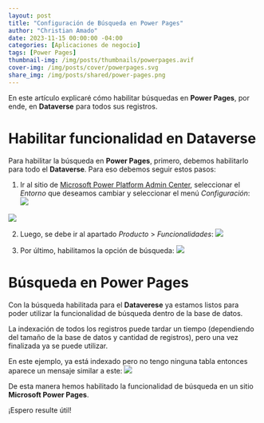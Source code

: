 ```yaml
---
layout: post
title: "Configuración de Búsqueda en Power Pages"
author: "Christian Amado"
date: 2023-11-15 00:00:00 -04:00
categories: [Aplicaciones de negocio]
tags: [Power Pages]
thumbnail-img: /img/posts/thumbnails/powerpages.avif
cover-img: /img/posts/cover/powerpages.svg
share_img: /img/posts/shared/power-pages.png
---
```


En este artículo explicaré cómo habilitar búsquedas en **Power Pages**, por ende, en **Dataverse** para todos sus registros.

<!--more-->

# Habilitar funcionalidad en Dataverse
Para habilitar la búsqueda en **Power Pages**, primero, debemos habilitarlo para todo el **Dataverse**. Para eso debemos seguir estos pasos:

1. Ir al sitio de [Microsoft Power Platform Admin Center](https://admin.powerplatform.microsoft.com/home), seleccionar el *Entorno* que deseamos cambiar y seleccionar el menú *Configuración*:
![](https://i.ibb.co/86CB1bz/multilanguaje-1.png)  

![](https://i.ibb.co/gVNjhhv/multilanguaje-2.png) 

2. Luego, se debe ir al apartado *Producto* > *Funcionalidades*:
![](https://i.ibb.co/dcfgv5c/pp-search-1.png)

3. Por último, habilitamos la opción de búsqueda:
![](https://i.ibb.co/W0k4JKL/pp-search-2.png)

# Búsqueda en Power Pages
Con la búsqueda habilitada para el **Dataverese** ya estamos listos para poder utilizar la funcionalidad de búsqueda dentro de la base de datos.

La indexación de todos los registros puede tardar un tiempo (dependiendo del tamaño de la base de datos y cantidad de registros), pero una vez finalizada ya se puede utilizar.

En este ejemplo, ya está indexado pero no tengo ninguna tabla entonces aparece un mensaje similar a este:
![](https://i.ibb.co/r0FqrRH/pp-search-3.png)

De esta manera hemos habilitado la funcionalidad de búsqueda en un sitio **Microsoft Power Pages**.

¡Espero resulte útil!
